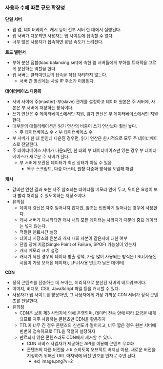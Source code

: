 ### 사용자 수에 따른 규모 확장성
**단일 서버**
* 웹 앱, 데이터베이스, 캐시 등이 전부 서버 한 대에서 실행된다.
* 웹 서버가 다운되면 사용자는 웹 사이트에 접속할 수 없다.
* 너무 많은 사용자가 접속하면 응답 속도가 느려진다.

**로드 밸런서**
* 부하 분산 집합(load balancing set)에 속한 웹 서버들에게 부하를 트래픽을 고르게 분산하는 역할을 한다.
* 웹 서버는 클라이언트의 접속을 직접 처리하지 않는다.
  * 서버 간 통신에는 사설 IP 주소가 이용된다.

**데이터베이스 다중화**
* 서버 사이에 주(master)-부(slave) 관계를 설정하고 데이터 원본은 주 서버에, 사본은 부 서버에 저장하는 방식이다.
* 쓰기 연산은 주 데이터베이스에서만 지원, 읽기 연산은 부 데이터베이스에서만 지원한다.
* 대부분의 애플리케이션은 읽기 연산의 비중이 쓰기 연산보다 훨씬 높다.
  * 주 데이터베이스 수 < 부 데이터베이스 수
* 부 서버가 한 대 뿐인데 다운된 경우면, 읽기 연산은 한시적으로 모두 주 데이터베이스로 전달한다.
* 주 데이터베이스 서버가 다운되면, 한 대의 부 데이터베이스만 있는 경우 부 데이터베이스가 새로운 주 서버가 된다.
  * 부 서버에 보관된 데이터가 최신 상태가 아닐 수 있음
    * 복구 스크립트, 다중 마스터, 원형 다중화 방식을 도입해 해결

**캐시**
* 값비싼 연산 결과 또는 자주 참조되는 데이터를 메모리 안에 두고, 뒤이은 요청이 보다 빨리 처리될 수 있도록하는 저장소이다.
* 유의점
  * 데이터 갱신은 자주 일어나지 않지만, 참조는 빈번하게 일어나는 경우에 사용한다.
  * 캐시 서버가 재시작되면 캐시 내의 모든 데이터는 사라지기 때문에 중요 데이터는 넣지 않는다.
  * 적절한 만료시간 설정
  * 데이터 저장소의 원본과 캐시 내의 사본이 같은지에 대한 여부 
  * 단일 장애 지점(Single Point of Failure, SPOF) 가능성이 있는지
  * 캐시 메모리 크기 설정
  * 캐시가 꽉찬 경우의 데이터 방출 정책, 가장 많이 사용되는 방식은 LRU(사용된 시점이 가장 오래된 데이터), LFU(사용 빈도가 낮은 데이터)

**CDN**
* 정적 콘텐츠를 전송하는 데 쓰이는, 지리적으로 분산된 서버의 네트워크이다.
* 이미지, 비디오, CSS, JavaScript 파일 등을 캐시할 수 있다.
* 사용자가 웹 사이트를 방문하면, 그 사용자에게 가장 가까운 CDN 서버가 정적 콘텐츠를 전달한다.
* 유의점
  * CDN은 보통 제3 사업자에 의해 운영되며, 데이터 전송 양에 따라 요금을 내게 되므로 자주 사용하는 콘텐츠만 CDN을 활용하자
  * TTL이 너무 긴 경우 콘텐츠의 신선도가 떨어지고, 너무 짧은 경우 원본 서버에 빈번히 접속하므로 TTL을 적절히 설정하자
  * 만료되지 않은 콘텐츠라도 CDN에서 제거할 수 있다.
    * CDN 서비스 사업자가 제공하는 API를 이용해 콘텐츠 무효화
    * 콘텐츠의 다른 버전을 서비스하도록 오브젝트 버저닝 이용, 새로운 버전을 지정하기 위해선 URL 마지막에 버전 번호를 인자로 주면 된다.
      * ex) image.png?v=2